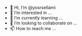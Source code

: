 - 👋 Hi, I’m @yosrsellami
- 👀 I’m interested in ...
- 🌱 I’m currently learning ...
- 💞️ I’m looking to collaborate on ...
- 📫 How to reach me ...

<!---
yosrsellami/yosrsellami is a ✨ special ✨ repository because its `README.md` (this file) appears on your GitHub profile.
You can click the Preview link to take a look at your changes.
--->
